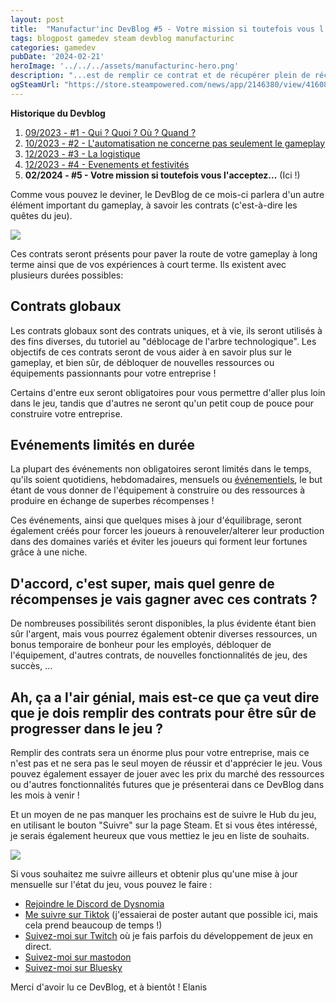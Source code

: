 ```yaml
---
layout: post
title:  "Manufactur'inc DevBlog #5 - Votre mission si toutefois vous l'acceptez..."
tags: blogpost gamedev steam devblog manufacturinc
categories: gamedev
pubDate: '2024-02-21'
heroImage: '../../../assets/manufacturinc-hero.png'
description: "...est de remplir ce contrat et de récupérer plein de récompenses sympas!\nParlons des contrats en jeu (=quêtes), de leur importance, de leur fréquence et de tous les détails qui s'y rapportent !"
ogSteamUrl: "https://store.steampowered.com/news/app/2146380/view/4160833394874745089"
---
```


**Historique du Devblog**
1. [09/2023 - #1 - Qui ? Quoi ? Où ? Quand ?](https://store.steampowered.com/news/app/2146380/view/7184986051960660929)
2. [10/2023 - #2 - L'automatisation ne concerne pas seulement le gameplay](https://store.steampowered.com/news/app/2146380/view/3737483611565199154)
3. [12/2023 - #3 - La logistique](https://store.steampowered.com/news/app/2146380/view/3883856311467351828)
4. [12/2023 - #4 - Evenements et festivités](https://store.steampowered.com/news/app/2146380/view/3883856311496283654)
5. **02/2024 - #5 - Votre mission si toutefois vous l'acceptez...**  (Ici !)

Comme vous pouvez le deviner, le DevBlog de ce mois-ci parlera d'un autre élément important du gameplay, à savoir les contrats (c'est-à-dire les quêtes du jeu).

![](/assets/img/2024-02-21-manufacturinc-devblog-5-contracts.png)

Ces contrats seront présents pour paver la route de votre gameplay à long terme ainsi que de vos expériences à court terme. Ils existent avec plusieurs durées possibles:

## Contrats globaux

Les contrats globaux sont des contrats uniques, et à vie, ils seront utilisés à des fins diverses, du tutoriel au "déblocage de l'arbre technologique". Les objectifs de ces contrats seront de vous aider à en savoir plus sur le gameplay, et bien sûr, de débloquer de nouvelles ressources ou équipements passionnants pour votre entreprise !

Certains d'entre eux seront obligatoires pour vous permettre d'aller plus loin dans le jeu, tandis que d'autres ne seront qu'un petit coup de pouce pour construire votre entreprise.

## Evénements limités en durée

La plupart des événements non obligatoires seront limités dans le temps, qu'ils soient quotidiens, hebdomadaires, mensuels ou [événementiels](https://store.steampowered.com/news/app/2146380/view/3883856311496283654), le but étant de vous donner de l'équipement à construire ou des ressources à produire en échange de superbes récompenses !

Ces événements, ainsi que quelques mises à jour d'équilibrage, seront également créés pour forcer les joueurs à renouveler/alterer leur production dans des domaines variés et éviter les joueurs qui forment leur fortunes grâce à une niche.

## D'accord, c'est super, mais quel genre de récompenses je vais gagner avec ces contrats ?

De nombreuses possibilités seront disponibles, la plus évidente étant bien sûr l'argent, mais vous pourrez également obtenir diverses ressources, un bonus temporaire de bonheur pour les employés, débloquer de l'équipement, d'autres contrats, de nouvelles fonctionnalités de jeu, des succès, ...

## Ah, ça a l'air génial, mais est-ce que ça veut dire que je dois remplir des contrats pour être sûr de progresser dans le jeu ?

Remplir des contrats sera un énorme plus pour votre entreprise, mais ce n'est pas et ne sera pas le seul moyen de réussir et d'apprécier le jeu. Vous pouvez également essayer de jouer avec les prix du marché des ressources ou d'autres fonctionnalités futures que je présenterai dans ce DevBlog dans les mois à venir !

Et un moyen de ne pas manquer les prochains est de suivre le Hub du jeu, en utilisant le bouton "Suivre" sur la page Steam.
Et si vous êtes intéressé, je serais également heureux que vous mettiez le jeu en liste de souhaits.

![](/assets/img/steam-wishlist-button.gif)

Si vous souhaitez me suivre ailleurs et obtenir plus qu'une mise à jour mensuelle sur l'état du jeu, vous pouvez le faire :
- [Rejoindre le Discord de Dysnomia](https://discord.com/invite/c8aARey)
- [Me suivre sur Tiktok](https://www.tiktok.com/@elanis42) (j'essaierai de poster autant que possible ici, mais cela prend beaucoup de temps !)
- [Suivez-moi sur Twitch](https://www.twitch.tv/elanis42) où je fais parfois du développement de jeux en direct.
- [Suivez-moi sur mastodon](https://mastodon.gamedev.place/@Elanis)
- [Suivez-moi sur Bluesky](https://bsky.app/profile/elanis.eu)

Merci d'avoir lu ce DevBlog, et à bientôt !
Elanis